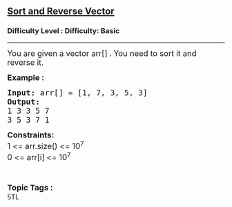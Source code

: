 <h2><a href="https://www.geeksforgeeks.org/problems/sort-and-reverse-vector/1?page=1&difficulty=Basic&sortBy=accuracy">Sort and Reverse Vector</a></h2><h3>Difficulty Level : Difficulty: Basic</h3><hr><div class="problems_problem_content__Xm_eO"><p><span style="font-size: 18px;">You are given a vector arr[]<strong>&nbsp;</strong>. You need to sort it and reverse it.</span></p>
<p><span style="font-size: 18px;"><strong>Example : </strong></span></p>
<pre><span style="font-size: 18px;"><strong>Input: </strong>arr[] = [1, 7, 3, 5, 3]
<strong>Output: </strong>
1 3 3 5 7
3 5 3 7 1</span></pre>
<p><span style="font-size: 18px;"><strong>Constraints:</strong><br>1 &lt;= arr.size() &lt;= 10<sup>7</sup><br>0 &lt;= arr[i]<sub>&nbsp;</sub>&lt;= 10<sup>7</sup></span></p></div><br><p><span style=font-size:18px><strong>Topic Tags : </strong><br><code>STL</code>&nbsp;